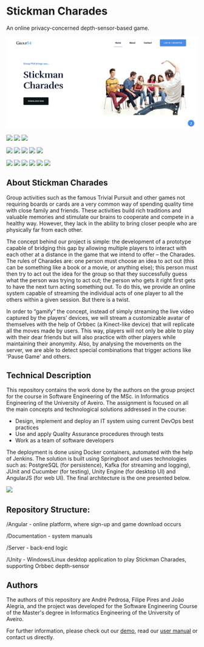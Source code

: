 # Stickman Charades
An online privacy-concerned depth-sensor-based game. 

![homepage](https://github.com/FilipePires98/StickmanCharades/blob/master/Documentation/HomePage-Screenshot.png)

![](https://img.shields.io/badge/Academical%20Project-Yes-success)
![](https://img.shields.io/badge/Maintained-No-red)
![](https://img.shields.io/badge/License-MIT-lightgrey)

![](https://img.shields.io/badge/Jenkins%20Build-passing-success)
![](https://img.shields.io/badge/Unit%20Tests-passing-success)
![](https://img.shields.io/badge/Deployment-Docker-blue)
![](https://img.shields.io/badge/Platform-Web-blue)
![](https://img.shields.io/badge/Platform-Windows-blue)

![](https://img.shields.io/badge/Made%20With-Java-lightgrey)
![](https://img.shields.io/badge/Made%20With-Angular-lightgrey)
![](https://img.shields.io/badge/Made%20With-Unity-lightgrey)
![](https://img.shields.io/badge/Persistence-PostgreSQL-lightgrey)
![](https://img.shields.io/badge/Streaming%20&%20Logging-Kafka-lightgrey)
[![](https://img.shields.io/badge/Hardware-Orbbec%20Astra-lightgrey)](https://orbbec3d.com/product-astra-pro/)

## About Stickman Charades

Group activities such as the famous Trivial Pursuit and other games not requiring boards or cards are a very common way of spending quality time with close family and friends. 
These activities build rich traditions and valuable memories and stimulate our brains to cooperate and compete in a healthy way. 
However, they lack in the ability to bring closer people who are physically far from each other.

The concept behind our project is simple: the development of a prototype capable of bridging this gap by allowing multiple players to interact with each other at a distance in the game that we intend to offer – the Charades. 
The rules of Charades are: one person must choose an idea to act out (this can be something like a book or a movie, or anything else); this person must then try to act out the idea for the group so that they successfully guess what the person was trying to act out; the person who gets it right first gets to have the next turn acting something out.
To do this, we provide an online system capable of streaming the individual acts of one player to all the others within a given session. 
But there is a twist. 

In order to “gamify” the concept, instead of simply streaming the live video captured by the players’ devices, we will stream a customizable avatar of themselves with the help of Orbbec (a Kinect-like device) that will replicate all the moves made by users. 
This way, players will not only be able to play with their dear friends but will also practice with other players while maintaining their anonymity.
Also, by analysing the movements on the server, we are able to detect special combinations that trigger actions like 'Pause Game' and others.

## Technical Description

This repository contains the work done by the authors on the group project for the course in Software Engineering of the MSc. in Informatics Engineering of the University of Aveiro.
The assignment is focused on all the main concepts and technological solutions addressed in the course: 
- Design, implement and deploy an IT system using current DevOps best practices
- Use and apply Quality Assurance procedures through tests
- Work as a team of software developers

The deployment is done using Docker containers, automated with the help of Jenkins.
The solution is built using Springboot and uses technologies such as: PostgreSQL (for persistence), Kafka (for streaming and logging), JUnit and Cucumber (for testing), Unity Engine (for desktop UI) and AngularJS (for web UI). The final architecture is the one presented below.

![](https://github.com/joao-alegria/StickmanCharades/blob/master/Angular/stickman-charades/src/assets/img/diagrams/ArchitectureDiagram.png)

## Repository Structure:

/Angular        - online platform, where sign-up and game download occurs

/Documentation  - system manuals

/Server         - back-end logic

/Unity          - Windows/Linux desktop application to play Stickman Charades, supporting Orbbec depth-sensor

## Authors

The authors of this repository are André Pedrosa, Filipe Pires and João Alegria, and the project was developed for the Software Engineering Course of the Master's degree in Informatics Engineering of the University of Aveiro.

For further information, please check out our [demo](https://github.com/FilipePires98/StickmanCharades/blob/master/Demo.mp4), read our [user manual](https://github.com/FilipePires98/StickmanCharades/blob/master/Documentation/Stickman%20Charades%20-%20User%20Manual.pdf) or contact us directly.
